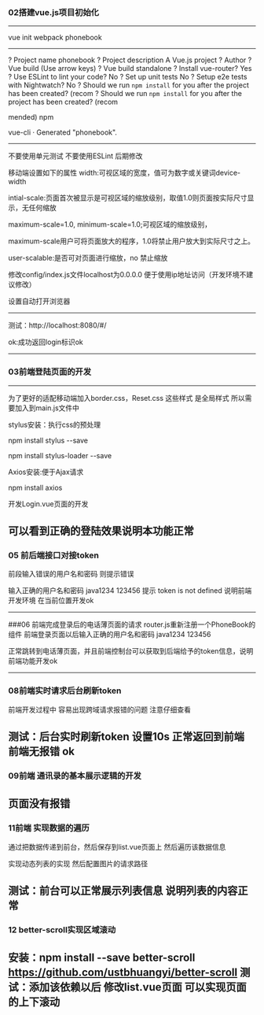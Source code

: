 ### 02搭建vue.js项目初始化

-------------

vue init webpack phonebook

---------

? Project name phonebook
? Project description A Vue.js project
? Author
? Vue build (Use arrow keys)
? Vue build standalone
? Install vue-router? Yes
? Use ESLint to lint your code? No
? Set up unit tests No
? Setup e2e tests with Nightwatch? No
? Should we run `npm install` for you after the project has been created? (recom
? Should we run `npm install` for you after the project has been created? (recom

mended) npm

   vue-cli · Generated "phonebook".

---------------

不要使用单元测试 不要使用ESLint  后期修改



移动端设置如下的属性
<meta name="viewport" content="width=device-width, initial-scale=1.0, minimum-scale=1.0, maximum-scale=1.0, user-scalable=no">
width:可视区域的宽度，值可为数字或关键词device-width

 intial-scale:页面首次被显示是可视区域的缩放级别，取值1.0则页面按实际尺寸显示，无任何缩放

 maximum-scale=1.0, minimum-scale=1.0;可视区域的缩放级别，

maximum-scale用户可将页面放大的程序，1.0将禁止用户放大到实际尺寸之上。

 user-scalable:是否可对页面进行缩放，no 禁止缩放

修改config/index.js文件localhost为0.0.0.0 便于使用ip地址访问（开发环境不建议修改）

设置自动打开浏览器

--------------------

测试：http://localhost:8080/#/

ok:成功返回login标识ok

-----------------------

### 03前端登陆页面的开发

----------------------------------

为了更好的适配移动端加入border.css，Reset.css
这些样式 是全局样式 所以需要加入到main.js文件中

stylus安装：执行css的预处理

npm install stylus --save

npm install stylus-loader --save

 Axios安装:便于Ajax请求

npm install axios



开发Login.vue页面的开发


可以看到正确的登陆效果说明本功能正常
----

### 05 前后端接口对接token

前段输入错误的用户名和密码 则提示错误

输入正确的用户名和密码 java1234 123456 提示 token is not defined 说明前端开发环境 在当前位置开发ok

-----------------------

###06 前端完成登录后的电话薄页面的请求
router.js重新注册一个PhoneBook的组件
前端登录页面以后输入正确的用户名和密码 java1234 123456 

正常跳转到电话薄页面，并且前端控制台可以获取到后端给予的token信息，说明前端功能开发ok

--------------------

### 08前端实时请求后台刷新token

前端开发过程中 容易出现跨域请求报错的问题 注意仔细查看

测试：后台实时刷新token 设置10s 正常返回到前端 前端无报错 ok
-------------------
### 09前端 通讯录的基本展示逻辑的开发

页面没有报错
---------------------------------
### 11前端 实现数据的遍历

通过把数据传递到前台，然后保存到list.vue页面上 然后遍历该数据信息

实现动态列表的实现 然后配置图片的请求路径

测试：前台可以正常展示列表信息 说明列表的内容正常
-----------
### 12 better-scroll实现区域滚动
安装：npm install --save better-scroll
 https://github.com/ustbhuangyi/better-scroll
测试：添加该依赖以后 修改list.vue页面 可以实现页面的上下滚动
--------------

